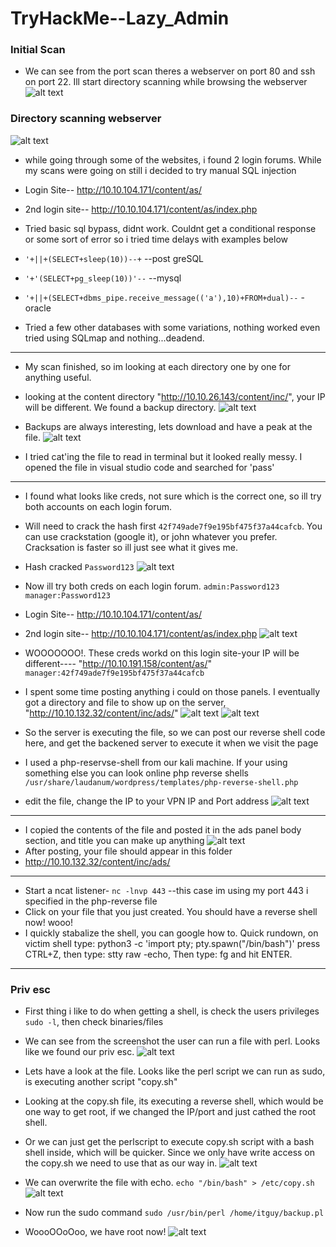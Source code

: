 # TryHackMe--Lazy_Admin


###  Initial Scan
- We can see from the port scan theres a webserver on port 80 and ssh on port 22. Ill start directory scanning while browsing the webserver
![alt text](https://github.com/pg-cy/lazy_admin/images/nmap.png)

### Directory scanning webserver
![alt text](https://github.com/pg-cy/lazy_admin/images/webdirectory.png)

- while going through some of the websites, i found 2 login forums. While my scans were going on still i decided to try manual SQL injection
- Login Site--	 http://10.10.104.171/content/as/
- 2nd login site--  http://10.10.104.171/content/as/index.php


- Tried basic sql bypass, didnt work. Couldnt get a conditional response or some sort of error so i tried time delays with examples below
- `'+||+(SELECT+sleep(10))--+`	 	--post greSQL
- `'+'(SELECT+pg_sleep(10))'--`        	--mysql
- `'+||+(SELECT+dbms_pipe.receive_message(('a'),10)+FROM+dual)--`		-oracle 	
- Tried a few other databases with some variations, nothing worked even tried using SQLmap and nothing...deadend.
-------------
- My scan finished, so im looking at each directory one by one for anything useful.

- looking at the content directory "http://10.10.26.143/content/inc/", your IP will be different. We found a backup directory. 
![alt text](https://github.com/pg-cy/lazy_admin/images/mysqlback.png)

- Backups are always interesting, lets download and have a peak at the file.
![alt text](https://github.com/pg-cy/lazy_admin/images/mysql_file.png)

- I tried cat'ing  the file to read in terminal but it looked really messy. I opened the file in visual studio code and searched for 'pass'
------------
- I found what looks like creds, not sure which is the correct one, so ill try both accounts on each login forum.
- Will need to crack the hash first `42f749ade7f9e195bf475f37a44cafcb`. You can use crackstation (google it), or john whatever you prefer. Cracksation is faster so ill just see what it gives me.


- Hash cracked  `Password123`
![alt text](https://github.com/pg-cy/lazy_admin/images/mysql_file.png)

- Now ill try both creds on each login forum.  `admin:Password123`   `manager:Password123`
- Login Site--	 http://10.10.104.171/content/as/
- 2nd login site--  http://10.10.104.171/content/as/index.php
![alt text](https://github.com/pg-cy/lazy_admin/images/sql-file.png)

- WOOOOOOO!. These creds workd on this login site-your IP will be different---- "http://10.10.191.158/content/as/"  `manager:42f749ade7f9e195bf475f37a44cafcb`


- I spent some time posting anything i could on those panels. I eventually got a directory and file to show up on the server, "http://10.10.132.32/content/inc/ads/"
![alt text](https://github.com/pg-cy/lazy_admin/images/ads.png)
![alt text](https://github.com/pg-cy/lazy_admin/images/woo.png)

- So the server is executing the file, so we can post our reverse shell code here, and get the backened server to execute it when we visit the page
- I used a php-reservse-shell from our kali machine. If your using something else you can look online php reverse shells `/usr/share/laudanum/wordpress/templates/php-reverse-shell.php`
- edit the file, change the IP to your VPN IP and Port address
![alt text](https://github.com/pg-cy/lazy_admin/images/edit.png)
--------

- I copied the contents of the file and posted it in the ads panel body section, and title you can make up anything
![alt text](https://github.com/pg-cy/lazy_admin/images/rev.png)
- After posting, your file should appear in this folder
- http://10.10.132.32/content/inc/ads/
---------
- Start a ncat listener-  `nc -lnvp 443`	--this case im using my port 443 i specified in the php-reverse file
- Click on your file that you just created. You should have a reverse shell now! wooo!
- I quickly stabalize the shell, you can google how to. Quick rundown, on victim shell type: python3 -c 'import pty; pty.spawn("/bin/bash")' press CTRL+Z, then type:  stty raw -echo, Then type: fg and hit ENTER.
------------
### Priv esc
- First thing i like to do when getting a shell, is check the users privileges `sudo -l`, then check binaries/files
- We can see from the screenshot the user can run a file with perl. Looks like we found our priv esc.
![alt text](https://github.com/pg-cy/lazy_admin/images/sudoL.png)


- Lets have a look at the file. Looks like the perl script we can run as sudo, is executing another script  "copy.sh"
- Looking at the copy.sh file, its executing a reverse shell, which would be one way to get root, if we changed the IP/port and just cathed the root shell.
- Or we can just get the perlscript to execute copy.sh script with a bash shell inside, which will be quicker. Since we only have write access on the copy.sh we need to use that as our way in.
![alt text](https://github.com/pg-cy/lazy_admin/images/file1.png)


- We can overwrite the file with echo.  `echo "/bin/bash" > /etc/copy.sh`
![alt text](https://github.com/pg-cy/lazy_admin/images/overwrite.png)
- Now run the sudo command `sudo /usr/bin/perl /home/itguy/backup.pl`
- WoooOOoOoo, we have root now!
![alt text](https://github.com/pg-cy/lazy_admin/images/root.png)

